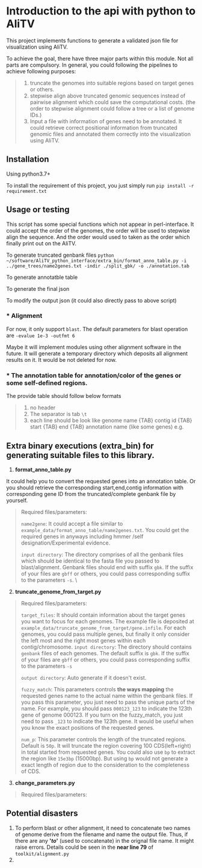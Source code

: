 # Introduction to the api with python to AliTV

This project implements functions to generate a validated json file for visualization using AliTV.

To achieve the goal, there have three major parts within this module. Not all parts are compulsory. In general, you could following the pipelines to achieve following purposes: 
> 1. truncate the genomes into suitable regions based on target genes or others.
> 2. stepwise align above truncated genomic sequences instead of pairwise alignment which could save the computational costs. (the order to stepwise alignment could follow a tree or a list of genome IDs.)
> 3. Input a file with information of genes need to be annotated. It could retrieve correct positional information from truncated genomic files and annotated them correctly into the visualization using AliTV.


## Installation
Using python3.7+

To install the requirement of this project, you just simply run `pip install -r requirement.txt`


## Usage or testing

This script has some special functions which not appear in perl-interface.
It could accept the order of the genomes, the order will be used to stepwise align the sequence. And the order would used to taken as the order which finally print out on the AliTV.

To generate truncated genbank files
`python ~/software/AliTV_python_interface/extra_bin/format_anno_table.py -i ../gene_trees/name2genes.txt -indir ./split_gbk/ -o ./annotation.tab`

To generate annotatble table

To generate the final json

To modify the output json (it could also directly pass to above script)

### * Alignment
For now, it only support `blast`. The default parameters for blast operation are `-evalue 1e-3 -outfmt 6 `

Maybe it will implement modules using other alignment software in the future.
It will generate a temporary directory which deposits all alignment results on it. It would be not deleted for now.

### * The annotation table for annotation/color of the genes or some self-defined regions.

The provide table should follow below formats

> 1. no header
> 2. The separator is tab  `\t`
> 3. each line should be look like genome name {TAB} contig id {TAB} start {TAB} end {TAB} annotation name (like some genes)
   e.g.


## Extra binary executions (extra_bin) for generating suitable files to this library.
1. **format_anno_table.py**

It could help you to convert the requested genes into an annotation table. Or you should retrieve the corresponding start,end,contig information with corresponding gene ID from the truncated/complete genbank file by yourself.
> Required files/parameters:
> 
> `name2gene`: It could accept a file similar to `example_data/format_anno_table/name2genes.txt`. You could get the required genes in anyways including hmmer /self designation/Experimental evidence.
>
> `input directory`: The directory comprises of all the genbank files which should be identical to the fasta file you passed to blast/alignment. Genbank files should end with suffix `gbk`. If the suffix of your files are `gbff` or others, you could pass corresponding suffix to the parameters `-s`. 
> \
> 

2. **truncate_genome_from_target.py**

> Required files/parameters:
> 
> `target_files`: It should contain information about the target genes you want to focus for each genomes. The example file is deposited at `example_data/truncate_genome_from_target/gene.infile`. For each genomes, you could pass multiple genes, but finally it only consider the left most and the right most genes within each contig/chromosome.
> `input directory`: The directory should contains `genbank` files of each genomes. The default suffix is `gbk`. If the suffix of your files are `gbff` or others, you could pass corresponding suffix to the parameters `-s`
> 
> `output directory`: Auto generate if it doesn't exist.
> 
> `fuzzy_match`: This parameters controls **the ways mapping** the requested genes name to the actual name within the genbank files. If you pass this parameter, you just need to pass the unique parts of the name. For example, you should pass `000123_123` to indicate the 123th gene of genome 000123. If you turn on the fuzzy_match, you just need to pass `_123` to indicate the 123th gene. It would be useful when you know the exact positions of the requested genes.
> 
> `num_p`: This parameter controls the length of the truncated regions. Default is `50p`. It will truncate the region covering 100 CDS(left+right) in total started from requested genes. You could also use `bp` to extract the region like `15e3bp` (15000bp). But using `bp` would not generate a exact length of region due to the consideration to the completeness of CDS. 

3. **change_parameters.py**

> Required files/parameters: 
> 
> 

## Potential disasters

1. To perform blast or other alignment, it need to concatenate two names of genome derive from the filename and name the output file. Thus, if there are any **'_to_'** (used to concatenate)  in the orignal file name. It might raise errors. Details could be seen in the **near line 79** of `toolkit/alignment.py`
2.


